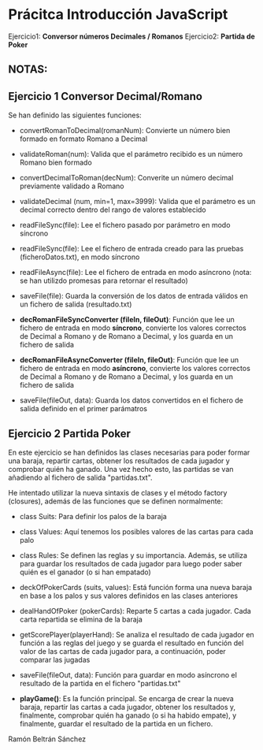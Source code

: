 # Prácitca Introducción JavaScript

Ejercicio1: **Conversor números Decimales / Romanos**
Ejercicio2: **Partida de Poker**

## NOTAS: 

## Ejercicio 1 Conversor Decimal/Romano

Se han definido las siguientes funciones:

- convertRomanToDecimal(romanNum): Convierte un número bien formado en formato Romano a Decimal

- validateRoman(num): Valida que el parámetro recibido es un número Romano bien formado

- convertDecimalToRoman(decNum): Converite un número decimal previamente validado a Romano

- validateDecimal (num, min=1, max=3999): Valida que el parámetro es un decimal correcto dentro del rango de valores establecido

- readFileSync(file): Lee el fichero pasado por parámetro en modo síncrono

- readFileSync(file): Lee el fichero de entrada creado para las pruebas (ficheroDatos.txt), en modo síncrono

- readFileAsync(file): Lee el fichero de entrada en modo asíncrono (nota: se han utilizdo promesas para retornar el resultado)

- saveFile(file): Guarda la conversión de los datos de entrada válidos en un fichero de salida (resultado.txt)

- **decRomanFileSyncConverter (fileIn, fileOut)**: Función que lee un fichero de entrada en modo **síncrono**, convierte los valores correctos de Decimal a Romano y de Romano a Decimal, y los guarda en un fichero de salida

- **decRomanFileAsyncConverter (fileIn, fileOut)**: Función que lee un fichero de entrada en modo **asíncrono**, convierte los valores correctos de Decimal a Romano y de Romano a Decimal, y los guarda en un fichero de salida

- saveFile(fileOut, data): Guarda los datos convertidos en el fichero de salida definido en el primer parámatros


## Ejercicio 2 Partida Poker

En este ejercicio se han definidos las clases necesarias para poder formar una baraja, repartir cartas, obtener los resultados de cada jugador y comprobar quién ha ganado. Una vez hecho esto, las partidas se van añadiendo al fichero de salida "partidas.txt".

He intentado utilizar la nueva sintaxis de clases y el método factory (closures), además de las funciones que se definen normalmente:

- class Suits: Para definir los palos de la baraja

- class Values: Aquí tenemos los posibles valores de las cartas para cada palo

- class Rules: Se definen las reglas y su importancia. Además, se utiliza para guardar los resultados de cada jugador para luego poder saber quién es el ganador (o si han empatado)

- deckOfPokerCards (suits, values): Está función forma una nueva baraja en base a los palos y sus valores definidos en las clases anteriores

- dealHandOfPoker (pokerCards): Reparte 5 cartas a cada jugador. Cada carta repartida se elimina de la baraja

- getScorePlayer(playerHand): Se analiza el resultado de cada jugador en función a las reglas del juego y se guarda el resultado en función del valor de las cartas de cada jugador para, a continuación, poder comparar las jugadas 

- saveFile(fileOut, data): Función para guardar en modo asíncrono el resultado de la partida en el fichero "partidas.txt"

- **playGame()**: Es la función principal. Se encarga de crear la nueva baraja, repartir las cartas a cada jugador, obtener los resultados y, finalmente, comprobar quién ha ganado (o si ha habido empate), y finalmente, guardar el resultado de la partida en un fichero.



Ramón Beltrán Sánchez

